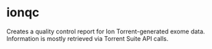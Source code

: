 # ionqc
Creates a quality control report for Ion Torrent-generated exome data. Information is mostly retrieved via Torrent Suite API calls.
